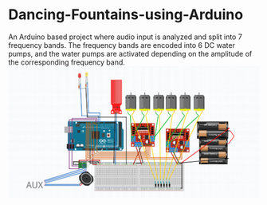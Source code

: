 # Dancing-Fountains-using-Arduino
An Arduino based project where audio input is analyzed and split into 7 frequency bands. The frequency bands are encoded into 6 DC water pumps, and the water pumps are activated depending on the amplitude of the corresponding frequency band. 
![Circuit Diagram](https://github.com/YazanRihan/Dancing-Fountains-using-Arduino/blob/6ff8e1d6ec4dc57d36847fbcdaadf34e737f3e4d/Circuit-Diagram.png)
